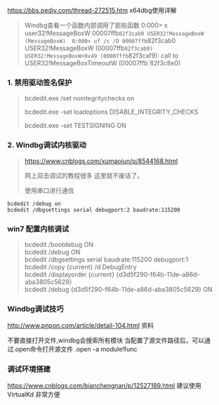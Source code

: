 https://bbs.pediy.com/thread-272515.htm  x64dbg使用详解


> Windbg查看一个函数内部调用了那些函数 
0:000> x user32!MessageBoxW 
00007ffb`82f3cab0 USER32!MessageBoxW (MessageBoxW) 
0:000> uf /c /D 00007ffb`82f3cab0 
USER32!MessageBoxW (00007ffb`82f3cab0) 
  USER32!MessageBoxW+0x49 (00007ffb`82f3caf9): 
    call to USER32!MessageBoxTimeoutW (00007ffb`82f3c8e0) 
     
    


### 1. 禁用驱动签名保护

> bcdedit.exe /set nointegritychecks on
>
> bcdedit.exe -set loadoptions DISABLE_INTEGRITY_CHECKS
>
> bcdedit.exe -set TESTSIGNING ON



### 2. Windbg调试内核驱动

> https://www.cnblogs.com/xumaojun/p/8544168.html
>
> 网上双击调试的教程很多 这里就不废话了。
>
> 使用串口进行通信

```
bcdedit /debug on
bcdedit /dbgsettings serial debugport:2 baudrate:115200
```

### win7 配置内核调试

> bcdedit /bootdebug ON  
> bcdedit /debug ON   
> bcdedit /dbgsettings serial baudrate:115200 debugport:1  
> bcdedit /copy {current} /d DebugEntry   
> bcdedit /displayorder {current} {d3d5f290-f64b-11de-a86d-aba3805c5629}   
> bcdedit /debug {d3d5f290-f64b-11de-a86d-aba3805c5629} ON   


### Windbg调试技巧
http://www.pnpon.com/article/detail-104.html   资料

不要直接打开文件,windbg会搜索所有模块 
当配置了源文件路径后，可以通过.open命令打开源文件
.open -a module!func


### 调试环境搭建
https://www.cnblogs.com/bianchengnan/p/12527189.html
建议使用 VirtualKd  非常方便



